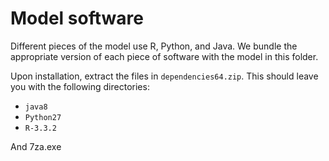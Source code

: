 # Model software
Different pieces of the model use R, Python, and Java. We bundle the appropriate version of each piece of software with the model in this folder.

Upon installation, extract the files in `dependencies64.zip`. This should leave you with the following directories:
- `java8`
- `Python27`
- `R-3.3.2`

And 7za.exe
